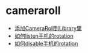 # cameraroll

* [添加CameraRoll到Library里](http://blog.csdn.net/xiaoyangyijiu/article/details/51202651)
* [如何listen手机的rotation](https://www.npmjs.com/package/react-native-orientation)
* [如何disable手机的rotation](http://stackoverflow.com/questions/32176548/how-to-disable-rotation-in-react-native)
